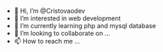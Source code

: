 - 👋 Hi, I’m @Cristovaodev
- 👀 I’m interested in web development
- 🌱 I’m currently learning php and mysql database
- 💞️ I’m looking to collaborate on ...
- 📫 How to reach me ...

<!---
Cristovaodev/Cristovaodev is a ✨ special ✨ repository because its `README.md` (this file) appears on your GitHub profile.
You can click the Preview link to take a look at your changes.
--->
